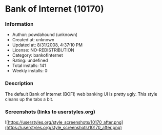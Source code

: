 # Bank of Internet (10170)

### Information
- Author: powdahound (unknown)
- Created at: unknown
- Updated at: 8/31/2008, 4:37:10 PM
- License: NO-REDISTRIBUTION
- Category: bankofinternet
- Rating: undefined
- Total installs: 141
- Weekly installs: 0


### Description
The default Bank of Internet (BOFI) web banking UI is pretty ugly. This style cleans up the tabs a bit.


### Screenshots (links to userstyles.org)
![https://userstyles.org/style_screenshots/10170_after.png](https://userstyles.org/style_screenshots/10170_after.png)



